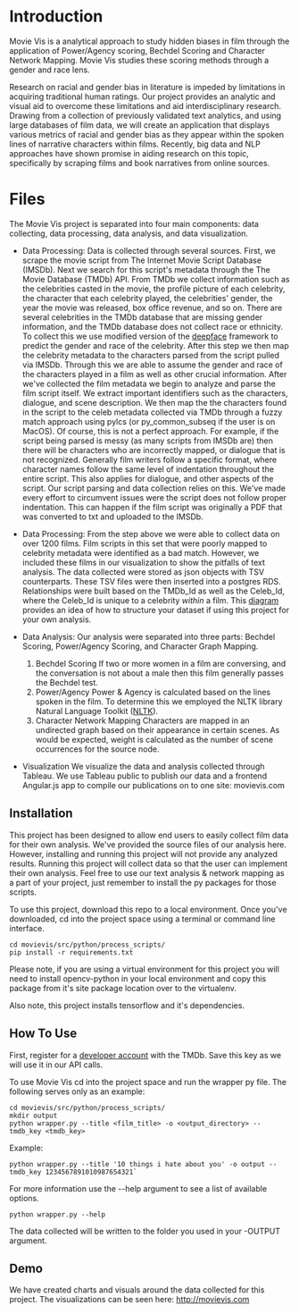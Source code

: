 # Introduction

Movie Vis is a analytical approach to study hidden biases in film through the application of Power/Agency scoring, Bechdel Scoring and Character Network Mapping. Movie Vis studies these scoring methods through a gender and race lens.

Research on racial and gender bias in literature is impeded by limitations in acquiring traditional human ratings. Our project provides an analytic and visual aid to overcome these limitations and aid interdisciplinary research. Drawing from a collection of previously validated text analytics, and using large databases of film data, we will create an application that displays various metrics of racial and gender bias as they appear within the spoken lines of narrative characters within films. Recently, big data and NLP approaches have shown promise in aiding research on this topic, specifically by scraping films and book narratives from online sources.

# Files

The Movie Vis project is separated into four main components: data collecting, data processing, data analysis, and data visualization.

 - Data Processing: 
Data is collected through several sources. First, we scrape the movie script from The Internet Movie Script Database (IMSDb). Next we search for this script's metadata through the The Movie Database (TMDb) API. From TMDb we collect information such as the celebrities casted in the movie, the profile picture of each celebrity, the character that each celebrity played, the celebrities' gender, the year the movie was released, box office revenue, and so on. There are several celebrities in the TMDb database that are missing gender information, and the TMDb database does not collect race or ethnicity. To collect this we use modified version of the [deepface](https://github.com/serengil/deepface)  framework to predict the gender and race of the celebrity. After this step we then map the celebrity metadata to the characters parsed from the script pulled via IMSDb. Through this we are able to assume the gender and race of the characters played in a film as well as other crucial information. 
After we've collected the film metadata we begin to analyze and parse the film script itself. We extract important identifiers such as the characters, dialogue, and scene description. We then map the the characters found in the script to the celeb metadata collected via TMDb through a fuzzy match approach using pylcs (or py_common_subseq if the user is on MacOS).
Of course, this is not a perfect approach. For example, if the script being parsed is messy (as many scripts from IMSDb are) then there will be characters who are incorrectly mapped, or dialogue that is not recognized. Generally film writers follow a specific format, where character names follow the same level of indentation throughout the entire script. This also applies for dialogue, and other aspects of the script. Our script parsing and data collection relies on this. We've made every effort to circumvent issues were the script does not follow proper indentation. This can happen if the film script was originally a PDF that was converted to txt and uploaded to the IMSDb. 

- Data Processing: 
From the step above we were able to collect data on over 1200 films. Film scripts in this set that were poorly mapped to celebrity metadata were identified as a bad match. However, we included these films in our visualization to show the pitfalls of text analysis. The data collected were stored as json objects with TSV counterparts. These TSV files were then inserted into a postgres RDS. Relationships were built based on the TMDb_Id as well as the Celeb_Id, where the Celeb_Id is unique to a celebrity _within_ a film. This [diagram](https://drive.google.com/open?id=17haS84qs4WqAg47oEHj6jlZRZQerQ7MQ) provides an idea of how to structure your dataset if using this project for your own analysis.

- Data Analysis: 
Our analysis were separated into three parts: Bechdel Scoring, Power/Agency Scoring, and Character Graph Mapping.
	1. Bechdel Scoring
	If two or more women in a film are conversing, and the conversation is not about a male then this film generally passes the Bechdel test.
	2. Power/Agency
	Power & Agency is calculated based on the lines spoken in the film. To determine this we employed the NLTK library Natural Language Toolkit ([NLTK](https://www.nltk.org/)).
	3. Character Network Mapping
	Characters are mapped in an undirected graph based on their appearance in certain scenes. As would be expected, weight is calculated as the number of scene occurrences for the source node.

- Visualization
We visualize the data and analysis collected through Tableau. We use Tableau public to publish our data and a frontend Angular.js app to compile our publications on to one site: movievis.com

## Installation

This project has been designed to allow end users to easily collect film data for their own analysis. We've provided the source files of our analysis here. However, installing and running this project will not provide any analyzed results. Running this project will collect data so that the user can implement their own analysis. Feel free to use our text analysis & network mapping as a part of your project, just remember to install the py packages for those scripts.

To use this project, download this repo to a local environment. Once you've downloaded, cd into the project space using a terminal or command line interface. 

    cd movievis/src/python/process_scripts/
    pip install -r requirements.txt

Please note, if you are using a virtual environment for this project you will need to install opencv-python in your local environment and copy this package from it's site package location over to the virtualenv. 

Also note, this project installs tensorflow and it's dependencies.

## How To Use

First, register for a [developer account](https://developers.themoviedb.org/3) with the TMDb. Save this key as we will use it in our API calls.

To use Movie Vis cd into the project space and run the wrapper py file. The following serves only as an example:

    cd movievis/src/python/process_scripts/
    mkdir output
    python wrapper.py --title <film_title> -o <output_directory> --tmdb_key <tmdb_key>

Example: 

    python wrapper.py --title '10 things i hate about you' -o output --tmdb_key 1234567891010987654321`

For more information use the --help argument to see a list of available options. 

    python wrapper.py --help

The data collected will be written to the folder you used in your -OUTPUT argument.

## Demo

We have created charts and visuals around the data collected for this project. The visualizations can be seen here: http://movievis.com


